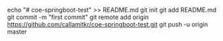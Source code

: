 echo "# coe-springboot-test" >> README.md
git init
git add README.md
git commit -m "first commit"
git remote add origin https://github.com/callamitkr/coe-springboot-test.git
git push -u origin master
                
